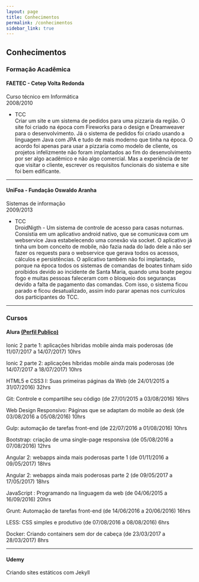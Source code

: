 ```yaml
---
layout: page
title: Conhecimentos
permalink: /conhecimentos
sidebar_link: true
---
```

## Conhecimentos

### Formação Acadêmica

#### FAETEC - Cetep Volta Redonda

Curso técnico em Informática 
<br/>2008/2010

- TCC<br/>
Criar um site e um sistema de pedidos para uma pizzaria da região. O site foi criado na época com Fireworks para o design e Dreamweaver para o desenvolvimento. Já o sistema de pedidos foi criado usando a linguagem Java com JPA e tudo de mais moderno que tinha na época.  O acordo foi apenas para usar a pizzaria como modelo de cliente, os projetos infelizmente não foram implantados ao fim do desenvolvimento por ser algo acadêmico e não algo comercial. Mas a experiência de ter que visitar o cliente, escrever os requisitos funcionais do sistema e site foi bem edificante.

---

#### UniFoa - Fundação Oswaldo Aranha

Sistemas de informação 
<br/>2009/2013

- TCC<br/>
DroidNigth - Um sistema de controle de acesso para casas noturnas. Consistia em um aplicativo android nativo, que se comunicava com um webservice Java estabelecendo uma conexão via socket. 
O aplicativo já tinha um bom conceito de mobile, não fazia nada do lado dele a não ser fazer os requests para o webservice que gerava todos os acessos, cálculos e persistências. 
O aplicativo também não foi implantado, porque na época todos os sistemas de comandas de boates tinham sido proíbidos devido ao incidente de Santa Maria, quando uma boate pegou fogo e muitas pessoas faleceram com o bloqueio dos seguranças devido a falta de pagamento das comandas. 
Com isso, o sistema ficou parado e ficou desatualizado, assim indo parar apenas nos currículos dos participantes do TCC.

---

### Cursos

#### Alura [(Perfil Publico)](https://cursos.alura.com.br/user/leonardobenedeti)

Ionic 2 parte 1: aplicações híbridas mobile ainda mais poderosas (de 11/07/2017 a 14/07/2017) 10hrs

Ionic 2 parte 2: aplicações híbridas mobile ainda mais poderosas (de 14/07/2017 a 18/07/2017) 10hrs

HTML5 e CSS3 I: Suas primeiras páginas da Web (de 24/01/2015 a 31/07/2016) 32hrs

Git: Controle e compartilhe seu código (de 27/01/2015 a 03/08/2016) 16hrs

Web Design Responsivo: Páginas que se adaptam do mobile ao desk (de 03/08/2016 a 05/08/2016) 10hrs

Gulp: automação de tarefas front-end (de 22/07/2016 a 01/08/2016) 10hrs

Bootstrap: criação de uma single-page responsiva (de 05/08/2016 a 07/08/2016) 12hrs

Angular 2: webapps ainda mais poderosas parte 1 (de 01/11/2016 a 09/05/2017) 18hrs

Angular 2: webapps ainda mais poderosas parte 2 (de 09/05/2017 a 17/05/2017) 18hrs

JavaScript : Programando na linguagem da web (de 04/06/2015 a 16/09/2016) 20hrs

Grunt: Automação de tarefas front-end (de 14/06/2016 a 20/06/2016) 16hrs

LESS: CSS simples e produtivo (de 07/08/2016 a 08/08/2016) 6hrs

Docker: Criando containers sem dor de cabeça (de 23/03/2017 a 28/03/2017) 8hrs

---

#### Udemy

Criando sites estáticos com Jekyll